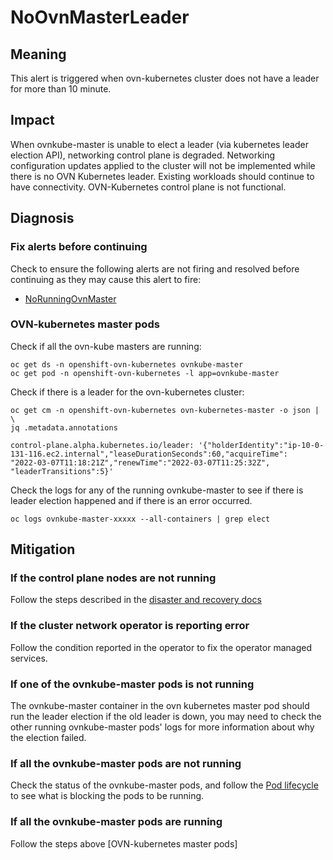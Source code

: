 # NoOvnMasterLeader

## Meaning

This alert is triggered when ovn-kubernetes cluster does not have a
leader for more than 10 minute.

## Impact

When ovnkube-master is unable to elect a leader (via kubernetes leader
election API), networking control plane is degraded.
Networking configuration updates applied to the cluster will not be
implemented while there is no OVN Kubernetes leader.
Existing workloads should continue to have connectivity.
OVN-Kubernetes control plane is not functional.

## Diagnosis

### Fix alerts before continuing

Check to ensure the following alerts are not firing and resolved before
continuing as they may cause this alert to fire:

- [NoRunningOvnMaster](./NoRunningOvnMaster)

### OVN-kubernetes master pods

Check if all the ovn-kube masters are running:

    oc get ds -n openshift-ovn-kubernetes ovnkube-master
    oc get pod -n openshift-ovn-kubernetes -l app=ovnkube-master

Check if there is a leader for the ovn-kubernetes cluster:

    oc get cm -n openshift-ovn-kubernetes ovn-kubernetes-master -o json | \
    jq .metadata.annotations

    control-plane.alpha.kubernetes.io/leader: '{"holderIdentity":"ip-10-0-
    131-116.ec2.internal","leaseDurationSeconds":60,"acquireTime":
    "2022-03-07T11:18:21Z","renewTime":"2022-03-07T11:25:32Z",
    "leaderTransitions":5}'

Check the logs for any of the running ovnkube-master to see if there is
leader election happened and if there is an error occurred.

    oc logs ovnkube-master-xxxxx --all-containers | grep elect

## Mitigation

### If the control plane nodes are not running

Follow the steps described in the [disaster and recovery docs](dr_doc)

### If the cluster network operator is reporting error

Follow the condition reported in the operator to fix the operator managed services.

### If one of the ovnkube-master pods is not running

The ovnkube-master container in the ovn kubernetes master pod should run the
leader election if the old leader is down, you may need to check the other
running ovnkube-master pods' logs for more information about why the election
failed.

### If all the ovnkube-master pods are not running

Check the status of the ovnkube-master pods, and follow the
[Pod lifecycle](pod_lifecycle) to see what is blocking the pods to be running.

### If all the ovnkube-master pods are running

Follow the steps above [OVN-kubernetes master pods]

[dr_doc]:(https://docs.openshift.com/container-platform/4.9/backup_and_restore/control_plane_backup_and_restore/disaster_recovery/about-disaster-recovery.html)
[pod_lifecycle]:(https://kubernetes.io/docs/concepts/workloads/pods/pod-lifecycle/)
